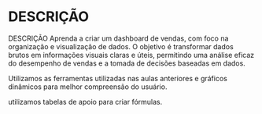 # DESCRIÇÃO
DESCRIÇÃO
Aprenda a criar um dashboard de vendas, com foco na organização e visualização de dados. O objetivo é transformar dados brutos em informações visuais claras e úteis, permitindo uma análise eficaz do desempenho de vendas e a tomada de decisões baseadas em dados.

Utilizamos as ferramentas utilizadas nas aulas anteriores e gráficos dinâmicos para melhor compreensão do usuário.

utilizamos tabelas de apoio para criar fórmulas.
